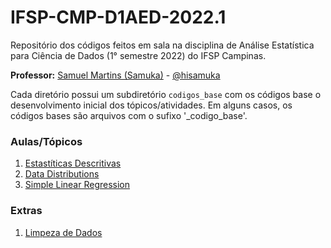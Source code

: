 # IFSP-CMP-D1AED-2022.1
Repositório dos códigos feitos em sala na disciplina de Análise Estatística para Ciência de Dados (1° semestre 2022) do IFSP Campinas.

**Professor:** [Samuel Martins (Samuka)](http://hisamuka.github.io/) - [@hisamuka](https://github.com/hisamuka)

Cada diretório possui um subdiretório `codigos_base` com os códigos base o desenvolvimento inicial dos tópicos/atividades. Em alguns casos, os códigos bases são arquivos com o sufixo '_codigo_base'.

### Aulas/Tópicos
1. [Estastíticas Descritivas](./estatisticas_descritivas)
2. [Data Distributions](./data_distributions)
3. [Simple Linear Regression](./linear_regression)

### Extras
1. [Limpeza de Dados](./limpeza_de_dados)